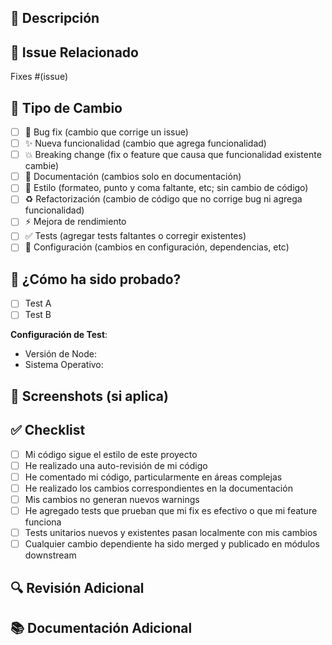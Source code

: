 ## 📝 Descripción

<!-- Describe claramente qué cambios incluye este PR -->

## 🔗 Issue Relacionado

<!-- Si existe un issue relacionado, enlázalo aquí -->
Fixes #(issue)

## 🎯 Tipo de Cambio

<!-- Marca con una 'x' el tipo de cambio que aplica -->

- [ ] 🐛 Bug fix (cambio que corrige un issue)
- [ ] ✨ Nueva funcionalidad (cambio que agrega funcionalidad)
- [ ] 💥 Breaking change (fix o feature que causa que funcionalidad existente cambie)
- [ ] 📝 Documentación (cambios solo en documentación)
- [ ] 🎨 Estilo (formateo, punto y coma faltante, etc; sin cambio de código)
- [ ] ♻️ Refactorización (cambio de código que no corrige bug ni agrega funcionalidad)
- [ ] ⚡ Mejora de rendimiento
- [ ] ✅ Tests (agregar tests faltantes o corregir existentes)
- [ ] 🔧 Configuración (cambios en configuración, dependencias, etc)

## 🧪 ¿Cómo ha sido probado?

<!-- Describe las pruebas que ejecutaste para verificar tus cambios -->

- [ ] Test A
- [ ] Test B

**Configuración de Test**:
- Versión de Node:
- Sistema Operativo:

## 📸 Screenshots (si aplica)

<!-- Agrega screenshots si hay cambios visuales -->

## ✅ Checklist

- [ ] Mi código sigue el estilo de este proyecto
- [ ] He realizado una auto-revisión de mi código
- [ ] He comentado mi código, particularmente en áreas complejas
- [ ] He realizado los cambios correspondientes en la documentación
- [ ] Mis cambios no generan nuevos warnings
- [ ] He agregado tests que prueban que mi fix es efectivo o que mi feature funciona
- [ ] Tests unitarios nuevos y existentes pasan localmente con mis cambios
- [ ] Cualquier cambio dependiente ha sido merged y publicado en módulos downstream

## 🔍 Revisión Adicional

<!-- ¿Hay algo específico que quieras que los reviewers verifiquen? -->

## 📚 Documentación Adicional

<!-- Enlaces a documentación externa, RFCs, diseños, etc. -->
